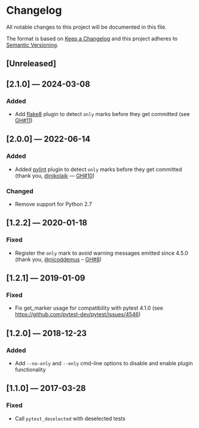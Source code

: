 # Changelog
All notable changes to this project will be documented in this file.

The format is based on [Keep a Changelog](http://keepachangelog.com/en/1.0.0/)
and this project adheres to [Semantic Versioning](http://semver.org/spec/v2.0.0.html).


## [Unreleased]


## [2.1.0] — 2024-03-08
### Added
 - Add [flake8](https://github.com/PyCQA/flake8) plugin to detect `only` marks before they get committed (see [GH#11](https://github.com/theY4Kman/pytest-only/issues/11))


## [2.0.0] — 2022-06-14
### Added
 - Added [pylint](https://pylint.pycqa.org) plugin to detect `only` marks before they get committed (thank you, [@nikolaik](https://github.com/nikolaik) — [GH#10](https://github.com/theY4Kman/pytest-only/pull/10))

### Changed
 - Remove support for Python 2.7


## [1.2.2] — 2020-01-18
### Fixed
 - Register the `only` mark to avoid warning messages emitted since 4.5.0 (thank you, [@nicoddemus](https://github.com/nicoddemus) – [GH#8](https://github.com/theY4Kman/pytest-only/pull/8))


## [1.2.1] — 2019-01-09
### Fixed
 - Fix get_marker usage for compatibility with pytest 4.1.0 (see https://github.com/pytest-dev/pytest/issues/4546)


## [1.2.0] — 2018-12-23
### Added
 - Add `--no-only` and `--only` cmd-line options to disable and enable plugin functionality


## [1.1.0] — 2017-03-28
### Fixed
 - Call `pytest_deselected` with deselected tests
